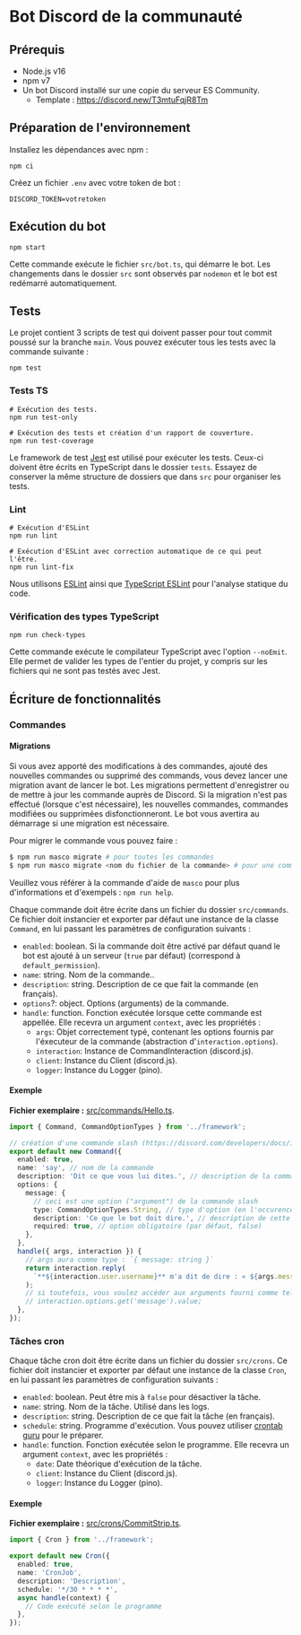 # Bot Discord de la communauté

## Prérequis

- Node.js v16
- npm v7
- Un bot Discord installé sur une copie du serveur ES Community.
  - Template : https://discord.new/T3mtuFqjR8Tm

## Préparation de l'environnement

Installez les dépendances avec npm :

```console
npm ci
```

Créez un fichier `.env` avec votre token de bot :

```env
DISCORD_TOKEN=votretoken
```

## Exécution du bot

```console
npm start
```

Cette commande exécute le fichier `src/bot.ts`, qui démarre le bot. Les changements dans le dossier `src` sont observés par `nodemon` et le bot est redémarré automatiquement.

## Tests

Le projet contient 3 scripts de test qui doivent passer pour tout commit poussé sur la branche `main`. Vous pouvez exécuter tous les tests avec la commande suivante :

```console
npm test
```

### Tests TS

```console
# Exécution des tests.
npm run test-only

# Exécution des tests et création d'un rapport de couverture.
npm run test-coverage
```

Le framework de test [Jest](https://jestjs.io/) est utilisé pour exécuter les tests. Ceux-ci doivent être écrits en TypeScript dans le dossier `tests`. Essayez de conserver la même structure de dossiers que dans `src` pour organiser les tests.

### Lint

```console
# Exécution d'ESLint
npm run lint

# Exécution d'ESLint avec correction automatique de ce qui peut l'être.
npm run lint-fix
```

Nous utilisons [ESLint](https://eslint.org/) ainsi que [TypeScript ESLint](https://github.com/typescript-eslint/typescript-eslint) pour l'analyse statique du code.

### Vérification des types TypeScript

```console
npm run check-types
```

Cette commande exécute le compilateur TypeScript avec l'option `--noEmit`. Elle permet de valider les types de l'entier du projet, y compris sur les fichiers qui ne sont pas testés avec Jest.

## Écriture de fonctionnalités

### Commandes

#### Migrations

Si vous avez apporté des modifications à des commandes, ajouté des nouvelles commandes ou supprimé des commands, vous devez lancer une migration avant de lancer le bot.
Les migrations permettent d'enregistrer ou de mettre à jour les commande auprès de Discord. Si la migration n'est pas effectué (lorsque c'est nécessaire), les nouvelles commandes, commandes modifiées ou supprimées disfonctionneront. Le bot vous avertira au démarrage si une migration est nécessaire.

Pour migrer le commande vous pouvez faire :

```sh
$ npm run masco migrate # pour toutes les commandes
$ npm run masco migrate <nom du fichier de la commande> # pour une commande spécifique
```

Veuillez vous référer à la commande d'aide de `masco` pour plus d'informations et d'exempels : `npm run help`.

Chaque commande doit être écrite dans un fichier du dossier `src/commands`. Ce
fichier doit instancier et exporter par défaut une instance de la classe `Command`,
en lui passant les paramètres de configuration suivants :

- `enabled`: boolean. Si la commande doit être activé par défaut quand le bot est ajouté à un serveur (`true` par défaut) (correspond à `default_permission`).
- `name`: string. Nom de la commande..
- `description`: string. Description de ce que fait la commande (en français).
- `options`?: object. Options (arguments) de la commande.
- `handle`: function. Fonction exécutée lorsque cette commande est appellée. Elle recevra un argument `context`, avec les propriétés :
  - `args`: Objet correctement typé, contenant les options fournis par l'éxecuteur de la commande (abstraction d'`interaction.options`).
  - `interaction`: Instance de CommandInteraction (discord.js).
  - `client`: Instance du Client (discord.js).
  - `logger`: Instance du Logger (pino).

#### Exemple

**Fichier exemplaire :** [src/commands/Hello.ts](src/commands/Hello.ts).

```ts
import { Command, CommandOptionTypes } from '../framework';

// création d'une commande slash (https://discord.com/developers/docs/interactions/slash-commands)
export default new Command({
  enabled: true,
  name: 'say', // nom de la commande
  description: 'Dit ce que vous lui dites.', // description de la commande
  options: {
    message: {
      // ceci est une option ("argument") de la commande slash
      type: CommandOptionTypes.String, // type d'option (en l'occurence, chaine de caractère)
      description: 'Ce que le bot doit dire.', // description de cette option
      required: true, // option obligatoire (par défaut, false)
    },
  },
  handle({ args, interaction }) {
    // args aura comme type : `{ message: string }`
    return interaction.reply(
      `**${interaction.user.username}** m'a dit de dire : « ${args.message} ».`,
    );
    // si toutefois, vous voulez accéder aux arguments fourni comme telle par discord.js :
    // interaction.options.get('message').value;
  },
});
```

### Tâches cron

Chaque tâche cron doit être écrite dans un fichier du dossier `src/crons`. Ce
fichier doit instancier et exporter par défaut une instance de la classe `Cron`,
en lui passant les paramètres de configuration suivants :

- `enabled`: boolean. Peut être mis à `false` pour désactiver la tâche.
- `name`: string. Nom de la tâche. Utilisé dans les logs.
- `description`: string. Description de ce que fait la tâche (en français).
- `schedule`: string. Programme d'exécution. Vous pouvez utiliser [crontab guru](https://crontab.guru/) pour le préparer.
- `handle`: function. Fonction exécutée selon le programme. Elle recevra un argument `context`, avec les propriétés :
  - `date`: Date théorique d'exécution de la tâche.
  - `client`: Instance du Client (discord.js).
  - `logger`: Instance du Logger (pino).

#### Exemple

**Fichier exemplaire :** [src/crons/CommitStrip.ts](src/crons/CommitStrip.ts).

```ts
import { Cron } from '../framework';

export default new Cron({
  enabled: true,
  name: 'CronJob',
  description: 'Description',
  schedule: '*/30 * * * *',
  async handle(context) {
    // Code exécuté selon le programme
  },
});
```
